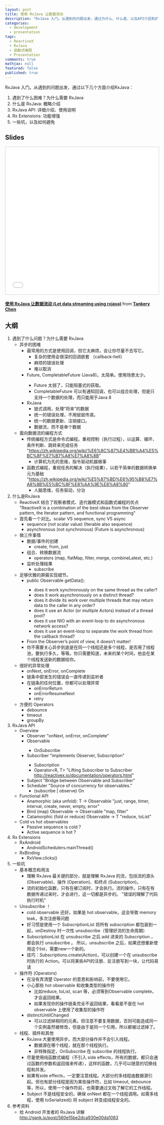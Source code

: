 ```yaml
---
layout: post
title: 使用 RxJava 让数据流动
description: "RxJava 入门。从遇到的问题出发，通过为什么、什么是，以及API介绍和扩展，以及遇到的坑等几个方面介绍RxJava"
categories:
  - development
  - presentation
tags:
  - ReactiveX
  - RxJava
  - 函数式编程
  - Presentation
comments: true
mathjax: null
featured: false
published: true
---
```


RxJava 入门。从遇到的问题出发，通过以下几个方面介绍RxJava：

1. 遇到了什么困难？为什么需要 RxJava
2. 什么是 RxJava: 概略介绍
3. RxJava API: 详细介绍、使用说明
4. Rx Extensions: 功能增强
5. 一些坑，以及如何避免

<!-- more -->

## Slides

<p>
<iframe src="//www.slideshare.net/slideshow/embed_code/key/hCxOsKh3dERLU2" width="595" height="485" frameborder="0" marginwidth="0" marginheight="0" scrolling="no" style="border:1px solid #CCC; border-width:1px; margin-bottom:5px; max-width: 100%;" allowfullscreen> </iframe>
</p>
<p>
<strong> <a href="//www.slideshare.net/ChenTankery/rxjava-let-data-streaming-using-rxjava" title="使用 RxJava 让数据流动 (Let data streaming using rxjava)" target="_blank">使用 RxJava 让数据流动 (Let data streaming using rxjava)</a> </strong> from <strong><a target="_blank" href="//www.slideshare.net/ChenTankery">Tankery Chen</a></strong>
</p>

## 大纲

1. 遇到了什么问题？为什么需要 RxJava
   - 异步的困难
      - 最常用的方式是使用回调，但它太麻烦，会让你尽量不去写它。
         - 复杂的使用会很深的回调嵌套 （callback-hell）
         - 麻烦的错误处理
         - 难以取消
      - Future<T>, CompletableFuture<T> (Java8)。太简单。使用场景太少。
         - Future 太弱了，只能阻塞式的获取。
         - CompletableFuture 可以有通知回调，也可以组合处理，但是只支持一个数据的处理，而只能用于Java 8
      - RxJava
         - 链式调用，处理“将来”的数据
         - 统一的错误处理，不用层层传递。
         - 统一的数据更新、注销接口。
         - 数据流，而不是单个数据
   - 面向数据流的编程方式
      - 传统编程方式是命令式编程。重视控制（执行过程），以运算、循环、条件判断、跳转来完成任务
         "https://zh.wikipedia.org/wiki/%E6%8C%87%E4%BB%A4%E5%BC%8F%E7%B7%A8%E7%A8%8B"
         - 计算机为先的思维，指令驱动机器做事
      - 函数式编程，重视任务的解决（执行结果），以若干简单的数据转换单元为基础
         "https://zh.wikipedia.org/wiki/%E5%87%BD%E6%95%B8%E7%A8%8B%E5%BC%8F%E8%AA%9E%E8%A8%80"
         - 人脑思维，任务驱动，分治
2. 什么是RxJava
   - ReactiveX 结合了观察者模式、迭代器模式和函数式编程的优点
      "ReactiveX is a combination of the best ideas from the Observer pattern, the Iterator pattern, and functional programming"
   - 首先看一个对比。scalar VS sequence, sync VS async
      - sequence (not scalar value) (Iterable<T> also sequence)
      - asynchronous (not synchronous) (Future<T> is asynchronous)
   - 做三件事情
      - 数据/事件的创建
         - create, from, just
      - 组合、转换数据流
         - operators (map, flatMap, filter, merge, combineLatest, etc.)
      - 监听处理结果
         - subscribe
   - 足够优雅的屏蔽实现细节。
      - public Observable<data> getData();
         - does it work synchronously on the same thread as the caller?
         - does it work asynchronously on a distinct thread?
         - does it divide its work over multiple threads that may return data to the caller in any order?
         - does it use an Actor (or multiple Actors) instead of a thread pool?
         - does it use NIO with an event-loop to do asynchronous network access?
         - does it use an event-loop to separate the work thread from the callback thread?
      - From the Observer’s point of view, it doesn’t matter!
      - 你不需要关心异步到底是在同一个线程还是多个线程，是否用了线程池，要执行多久，等等。你只需要知道，未来的某个时间，他会在某个线程发送新的数据给你。
   - 很好的异常处理
      - onNext, onError, onComplete
      - 链条中部发生的错误会一直传递到监听者
      - 在链条的任何位置，你都可以处理异常
         - onErrorReturn
         - onErrorResumeNext
         - retry
   - 方便的 Operators
      - debounce
      - timeout
      - groupBy
3. RxJava API
   - Overview
      - Observer<T>
         "onNext, onError, onComplete"
      - Observable<T>
         - OnSubscribe<T>
      - Subscriber<T>
         "implements Observer<T>, Subscription"
         - Subscription
         - Operator<R, T>
            "Lifting Subscriber<T> to Subscriber<R>
            http://reactivex.io/documentation/operators.html"
      - Subject<T>
         "Bridge between Observable<T> and Subscriber<T>"
      - Scheduler
         "Source of concurrency for observables."
         - (subscribe | observe) On
   - Functional API
      - Anamorphic (aka unfold): T -> Observable<T>
         "just, range, timer, interval, create, never, empty, error"
      - Bind (map) Observable<T1> -> Observable<T2>
         "map, filter"
      - Catamorphic (fold or reduce) Observable<T> -> T
         "reduce, toList"
   - Cold vs hot observables
      - Passive sequence is cold ?
      - Active sequence is hot ?
4. Rx Extensions
   - RxAndroid
      - AndroidSchedulers.mainThread()
   - RxBinding
      - RxView.clicks()
5. 一些坑
   - 基本概念和用法
      - 理解 RxJava 最关键的部分，就是理解 RxJava 的流，包括流的源头 (Observable)、操作 (Operation)、和终点 (Subscription)。
      - 流的初始化函数，只有在被订阅时，才会执行。流的操作，只有在有数据传递过来时，才会进行，这一切都是异步的。
         "错误的理解了代码执行时机"
   - Unsubscribe ！
      - cold observable 还好。如果是 hot observable，这会导致 memory leak，多次注册等问题
      - 好习惯是使用一个 SubscriptionList 将所有 subscription 都包装到一起，onDestroy 时一次性 unsubscribe（管理好流的生命周期）
      - SubscriptionList 在 unsubscribe 之后 add 进来的 Subscription ，都会执行 unsubscribe 。 所以，unsubscribe 之后，如果还想重新使用这个list，需要new一个新的。
      - 技巧：Subscriptions.create(Action)，可以创建一个在 unsubscribe 时执行的 Action。可以将某些API的注册、反注册写到一块，让代码易读
   - 操作符 (Operators)
      - 在没有弄清楚 Operator 的意思和影响前，不要使用它。
      - 小心那些 hot observable 和收集类型的操作符
         - 比如reduce, toList, scan 等，必须等到Observable complete，才会返回结果。
         - 如果发现你的操作链条完全不返回结果，看看是不是在 hot observable 上使用了收集型的操作符
      - distinctUntilChanged
         - 可以过滤掉相同的元素。但注意不要复用数据，否则可能造成同一个实例虽然被修改，但是由于是同一个引用，所以都被过滤掉了。
   - 线程、插件和其他
      - RxJava 大量使用异步。而大部分操作并不会引入线程。
         - 数据源在哪个线程，就在那个线程执行。
         - 非特殊指定，OnSubscribe 在 subscribe 的线程执行。
      - 尽量使用纯函数式编程（不引入 side effects，所有的数据，都只会通过函数的参数和返回值来传递），这样的函数，几乎可以随意的切换线程和并发。
      - 如果有side effects，一定要注意线程。大部分的多线程由数据源引起。但也有部分线程是因为某些操作符，比如 timeout, debounce 等，所以，使用一个操作符前，也需要通过文档了解它的工作线程。
      - Subject 不是线程安全的，确保 onNext 都在一个线程调用。如需多线程，使用 toSerialized() 将 subject 转变成线程安全的。
6. 参考资料
   - 给 Android 开发者的 RxJava 详解 http://gank.io/post/560e15be2dca930e00da1083


